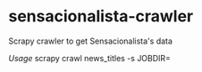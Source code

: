 # sensacionalista-crawler
Scrapy crawler to get Sensacionalista's data

*Usage*
scrapy crawl news_titles -s JOBDIR=<somedir>
